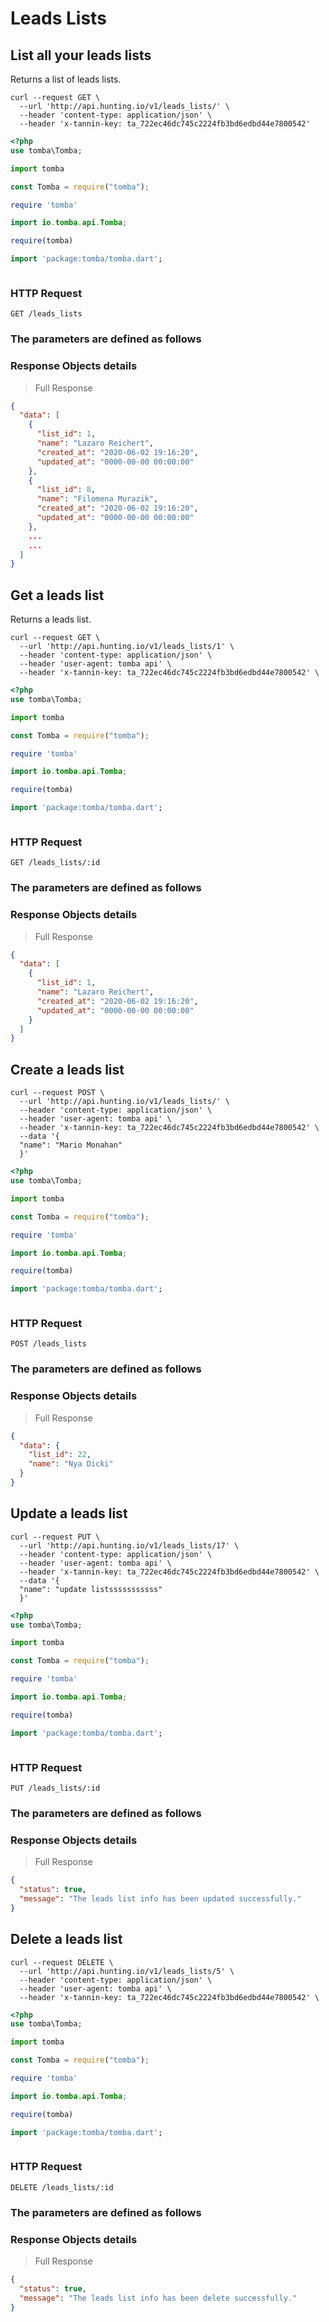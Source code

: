 # Leads Lists

## List all your leads lists

Returns a list of leads lists.

```shell
curl --request GET \
  --url 'http://api.hunting.io/v1/leads_lists/' \
  --header 'content-type: application/json' \
  --header 'x-tannin-key: ta_722ec46dc745c2224fb3bd6edbd44e7800542'
```

```php
<?php
use tomba\Tomba;

```

```python
import tomba

```

```javascript
const Tomba = require("tomba");

```

```ruby
require 'tomba'

```

```java
import io.tomba.api.Tomba;

```

```r
require(tomba)

```

```dart
import 'package:tomba/tomba.dart';

```

```powershell

```

### HTTP Request

`GET /leads_lists`

### The parameters are defined as follows

### Response Objects details

> Full Response

```json
{
  "data": [
    {
      "list_id": 1,
      "name": "Lazaro Reichert",
      "created_at": "2020-06-02 19:16:20",
      "updated_at": "0000-00-00 00:00:00"
    },
    {
      "list_id": 8,
      "name": "Filomena Murazik",
      "created_at": "2020-06-02 19:16:20",
      "updated_at": "0000-00-00 00:00:00"
    },
    ...
    ...
  ]
}
```

## Get a leads list

Returns a leads list.

```shell
curl --request GET \
  --url 'http://api.hunting.io/v1/leads_lists/1' \
  --header 'content-type: application/json' \
  --header 'user-agent: tomba api' \
  --header 'x-tannin-key: ta_722ec46dc745c2224fb3bd6edbd44e7800542' \
```

```php
<?php
use tomba\Tomba;

```

```python
import tomba

```

```javascript
const Tomba = require("tomba");

```

```ruby
require 'tomba'

```

```java
import io.tomba.api.Tomba;

```

```r
require(tomba)

```

```dart
import 'package:tomba/tomba.dart';

```

```powershell

```

### HTTP Request

`GET /leads_lists/:id`

### The parameters are defined as follows

### Response Objects details

> Full Response

```json
{
  "data": [
    {
      "list_id": 1,
      "name": "Lazaro Reichert",
      "created_at": "2020-06-02 19:16:20",
      "updated_at": "0000-00-00 00:00:00"
    }
  ]
}
```

## Create a leads list

```shell
curl --request POST \
  --url 'http://api.hunting.io/v1/leads_lists/' \
  --header 'content-type: application/json' \
  --header 'user-agent: tomba api' \
  --header 'x-tannin-key: ta_722ec46dc745c2224fb3bd6edbd44e7800542' \
  --data '{
  "name": "Mario Monahan"
  }'
```

```php
<?php
use tomba\Tomba;

```

```python
import tomba

```

```javascript
const Tomba = require("tomba");

```

```ruby
require 'tomba'

```

```java
import io.tomba.api.Tomba;

```

```r
require(tomba)

```

```dart
import 'package:tomba/tomba.dart';

```

```powershell

```

### HTTP Request

`POST /leads_lists`

### The parameters are defined as follows

### Response Objects details

> Full Response

```json
{
  "data": {
    "list_id": 22,
    "name": "Nya Dicki"
  }
}
```

## Update a leads list

```shell
curl --request PUT \
  --url 'http://api.hunting.io/v1/leads_lists/17' \
  --header 'content-type: application/json' \
  --header 'user-agent: tomba api' \
  --header 'x-tannin-key: ta_722ec46dc745c2224fb3bd6edbd44e7800542' \
  --data '{
  "name": "update listsssssssssss"
  }'
```

```php
<?php
use tomba\Tomba;

```

```python
import tomba

```

```javascript
const Tomba = require("tomba");

```

```ruby
require 'tomba'

```

```java
import io.tomba.api.Tomba;

```

```r
require(tomba)

```

```dart
import 'package:tomba/tomba.dart';

```

```powershell

```

### HTTP Request

`PUT /leads_lists/:id`

### The parameters are defined as follows

### Response Objects details

> Full Response

```json
{
  "status": true,
  "message": "The leads list info has been updated successfully."
}
```

## Delete a leads list

```shell
curl --request DELETE \
  --url 'http://api.hunting.io/v1/leads_lists/5' \
  --header 'content-type: application/json' \
  --header 'user-agent: tomba api' \
  --header 'x-tannin-key: ta_722ec46dc745c2224fb3bd6edbd44e7800542' \
```

```php
<?php
use tomba\Tomba;

```

```python
import tomba

```

```javascript
const Tomba = require("tomba");

```

```ruby
require 'tomba'

```

```java
import io.tomba.api.Tomba;

```

```r
require(tomba)

```

```dart
import 'package:tomba/tomba.dart';

```

```powershell

```

### HTTP Request

`DELETE /leads_lists/:id`

### The parameters are defined as follows

### Response Objects details

> Full Response

```json
{
  "status": true,
  "message": "The leads list info has been delete successfully."
}
```
